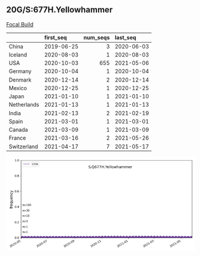 

## 20G/S:677H.Yellowhammer
[Focal Build](https://nextstrain.org/groups/neherlab/ncov/S.Q677H.Yellowhammer?c=gt-S_677&f_country=USA)

|             | first_seq   |   num_seqs | last_seq   |
|:------------|:------------|-----------:|:-----------|
| China       | 2019-06-25  |          3 | 2020-06-03 |
| Iceland     | 2020-08-03  |          1 | 2020-08-03 |
| USA         | 2020-10-03  |        655 | 2021-05-06 |
| Germany     | 2020-10-04  |          1 | 2020-10-04 |
| Denmark     | 2020-12-14  |          2 | 2020-12-14 |
| Mexico      | 2020-12-25  |          1 | 2020-12-25 |
| Japan       | 2021-01-10  |          1 | 2021-01-10 |
| Netherlands | 2021-01-13  |          1 | 2021-01-13 |
| India       | 2021-02-13  |          2 | 2021-02-19 |
| Spain       | 2021-03-01  |          1 | 2021-03-01 |
| Canada      | 2021-03-09  |          1 | 2021-03-09 |
| France      | 2021-03-16  |          2 | 2021-05-26 |
| Switzerland | 2021-04-17  |          7 | 2021-05-17 |

![Overall trends S.Q677H.Yellowhammer](/overall_trends_figures/overall_trends_S.Q677H.Yellowhammer.png)